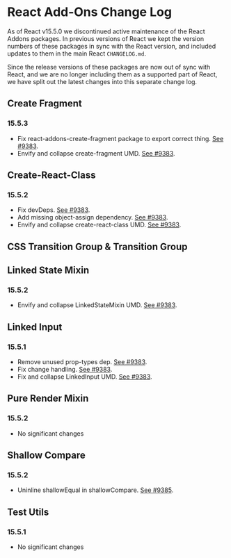 # React Add-Ons Change Log

As of React v15.5.0 we discontinued active maintenance of the React Addons
packages. In previous versions of React we kept the version numbers of
these packages in sync with the React version, and included updates to
them in the main React `CHANGELOG.md`.

Since the release versions of these packages are now out of sync with React,
and we are no longer including them as a supported part of React, we have split
out the latest changes into this separate change log.

## Create Fragment

### 15.5.3

* Fix react-addons-create-fragment package to export correct thing. [See #9383](https://github.com/facebook/react/pull/9383).
* Envify and collapse create-fragment UMD. [See #9383](https://github.com/facebook/react/pull/9383).

## Create-React-Class

### 15.5.2

* Fix devDeps. [See #9383](https://github.com/facebook/react/pull/9383).
* Add missing object-assign dependency. [See #9383](https://github.com/facebook/react/pull/9383).
* Envify and collapse create-react-class UMD. [See #9383](https://github.com/facebook/react/pull/9383).

## CSS Transition Group & Transition Group

## Linked State Mixin

### 15.5.2

* Envify and collapse LinkedStateMixin UMD. [See #9383](https://github.com/facebook/react/pull/9383).

## Linked Input

### 15.5.1

* Remove unused prop-types dep. [See #9383](https://github.com/facebook/react/pull/9383).
* Fix change handling. [See #9383](https://github.com/facebook/react/pull/9383).
* Fix and collapse LinkedInput UMD. [See #9383](https://github.com/facebook/react/pull/9383).

## Pure Render Mixin

### 15.5.2
* No significant changes

## Shallow Compare

### 15.5.2

* Uninline shallowEqual in shallowCompare. [See #9385](https://github.com/facebook/react/pull/9385).

## Test Utils

### 15.5.1

* No significant changes

